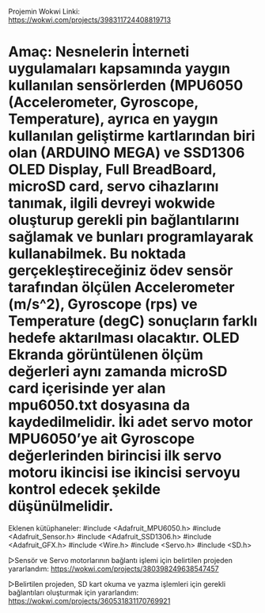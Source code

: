 Projemin Wokwi Linki:  
https://wokwi.com/projects/398311724408819713  
# Amaç:   Nesnelerin İnterneti uygulamaları kapsamında yaygın kullanılan sensörlerden (MPU6050 (Accelerometer, Gyroscope, Temperature), ayrıca en yaygın kullanılan geliştirme kartlarından biri olan (ARDUINO MEGA) ve SSD1306 OLED Display, Full BreadBoard, microSD card, servo cihazlarını tanımak, ilgili devreyi wokwide oluşturup gerekli pin bağlantılarını sağlamak ve bunları programlayarak kullanabilmek. Bu noktada gerçekleştireceğiniz ödev sensör tarafından ölçülen Accelerometer (m/s^2), Gyroscope (rps) ve Temperature (degC) sonuçların farklı hedefe aktarılması olacaktır. OLED Ekranda görüntülenen ölçüm değerleri aynı zamanda microSD card içerisinde yer alan mpu6050.txt dosyasına da kaydedilmelidir. İki adet servo motor MPU6050’ye ait Gyroscope değerlerinden birincisi ilk servo motoru ikincisi ise ikincisi servoyu kontrol edecek şekilde düşünülmelidir.  
Eklenen kütüphaneler:
#include <Adafruit_MPU6050.h>
#include <Adafruit_Sensor.h>
#include <Adafruit_SSD1306.h>
#include <Adafruit_GFX.h>
#include <Wire.h>
#include <Servo.h>
#include <SD.h> 



▷Sensör ve Servo motorlarının bağlantı işlemi için belirtilen projeden yararlandım:
https://wokwi.com/projects/380398249638547457

▷Belirtilen projeden, SD kart okuma ve yazma işlemleri için gerekli bağlantıları oluşturmak için yararlandım:
https://wokwi.com/projects/360531831170769921
